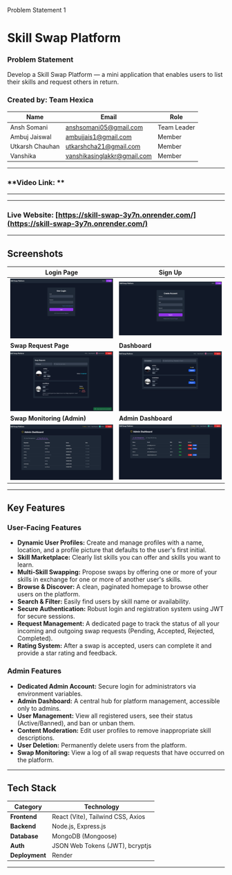 Problem Statement 1

# Skill Swap Platform

### Problem Statement
Develop a Skill Swap Platform — a mini application that enables users to list their skills and request others in return.

### Created by: Team Hexica
| Name              | Email                       | Role          |
| ----------------- | --------------------------- | ------------- |
| Ansh Somani       | anshsomani05@gmail.com      | Team Leader   |
| Ambuj Jaiswal     | ambujjais1@gmail.com        | Member        |
| Utkarsh Chauhan   | utkarshcha21@gmail.com      | Member        |
| Vanshika          | vanshikasinglakkr@gmail.com | Member        |

---

### **Video Link: **

---

---

### **Live Website: [https://skill-swap-3y7n.onrender.com/](https://skill-swap-3y7n.onrender.com/)**

---

## Screenshots

| Login Page                               | Sign Up                     |
| ---------------------------------------- | ---------------------------------------- |
| ![Login Page](https://raw.githubusercontent.com/AnshSomani/Skill_Swap/main/images/Screenshot%20(15).png) | ![Sign Up](https://raw.githubusercontent.com/AnshSomani/Skill_Swap/main/images/Screenshot%20(18).png) |
| **Swap Request Page** | **Dashboard** |
| ![Swap Request](https://raw.githubusercontent.com/AnshSomani/Skill_Swap/main/images/Screenshot%20(13).png) | ![Dashboard](https://raw.githubusercontent.com/AnshSomani/Skill_Swap/main/images/Screenshot%20(14).png) |
| **Swap Monitoring (Admin)** | **Admin Dashboard** |
| ![Swap Monitoring](https://raw.githubusercontent.com/AnshSomani/Skill_Swap/main/images/Screenshot%20(17).png) |![Admin Dashboard](https://raw.githubusercontent.com/AnshSomani/Skill_Swap/main/images/Screenshot%20(16).png)|

---

## Key Features

### User-Facing Features
-   **Dynamic User Profiles:** Create and manage profiles with a name, location, and a profile picture that defaults to the user's first initial.
-   **Skill Marketplace:** Clearly list skills you can offer and skills you want to learn.
-   **Multi-Skill Swapping:** Propose swaps by offering one or more of your skills in exchange for one or more of another user's skills.
-   **Browse & Discover:** A clean, paginated homepage to browse other users on the platform.
-   **Search & Filter:** Easily find users by skill name or availability.
-   **Secure Authentication:** Robust login and registration system using JWT for secure sessions.
-   **Request Management:** A dedicated page to track the status of all your incoming and outgoing swap requests (Pending, Accepted, Rejected, Completed).
-   **Rating System:** After a swap is accepted, users can complete it and provide a star rating and feedback.

### Admin Features
-   **Dedicated Admin Account:** Secure login for administrators via environment variables.
-   **Admin Dashboard:** A central hub for platform management, accessible only to admins.
-   **User Management:** View all registered users, see their status (Active/Banned), and ban or unban them.
-   **Content Moderation:** Edit user profiles to remove inappropriate skill descriptions.
-   **User Deletion:** Permanently delete users from the platform.
-   **Swap Monitoring:** View a log of all swap requests that have occurred on the platform.

---

## Tech Stack

| Category      | Technology                                       |
| ------------- | ------------------------------------------------ |
| **Frontend** | React (Vite), Tailwind CSS, Axios                |
| **Backend** | Node.js, Express.js                              |
| **Database** | MongoDB (Mongoose)                               |
| **Auth** | JSON Web Tokens (JWT), bcryptjs                  |
| **Deployment**| Render                                           |

---
